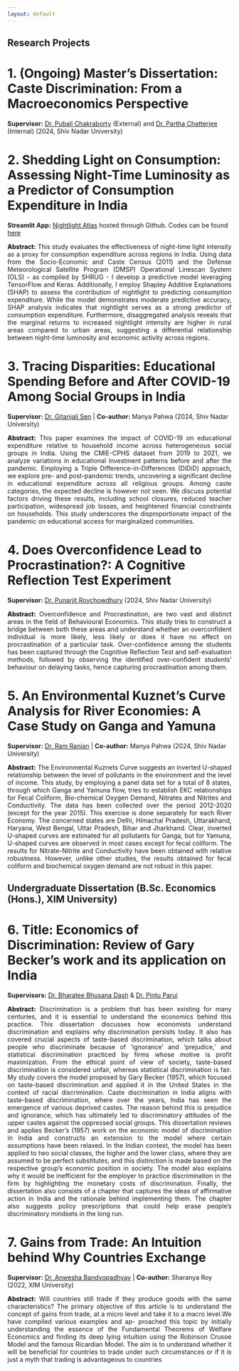 ```yaml
---
layout: default
---
```


## Research Projects

#  1. (Ongoing) Master’s Dissertation: Caste Discrimination: From a Macroeconomics Perspective 
**Supervisor:** [Dr. Pubali Chakraborty](https://sites.google.com/view/pubali-chakraborty/home) (External) and [Dr. Partha Chatterjee](https://www.parthachatterjee.net/) (Internal) (2024, Shiv Nadar University)

#  2. Shedding Light on Consumption: Assessing Night-Time Luminosity as a Predictor of Consumption Expenditure in India 
**Streamlit App:** [Nightlight Atlas](https://nightlight-atlas.streamlit.app/) hosted through Github. Codes can be found [here](https://github.com/bishmaybarik/nightlight_atlas)

<p style="text-align: justify;">
<b style="color: #000000;">Abstract:</b> This study evaluates the effectiveness of night-time light intensity as a proxy for consumption expenditure across regions in India. Using data from the Socio-Economic and Caste Census (2011) and the Defense Meteorological Satellite Program (DMSP) Operational Linescan System (OLS) - as compiled by SHRUG - I develop a predictive model leveraging TensorFlow and Keras. Additionally, I employ Shapley Additive Explanations (SHAP) to assess the contribution of nightlight to predicting consumption expenditure. While the model demonstrates moderate predictive accuracy, SHAP analysis indicates that nightlight serves as a strong predictor of consumption expenditure. Furthermore, disaggregated analysis reveals that the marginal returns to increased nightlight intensity are higher in rural areas compared to urban areas, suggesting a differential relationship between night-time luminosity and economic activity across regions.
</p>

#  3. Tracing Disparities: Educational Spending Before and After COVID-19 Among Social Groups in India 
**Supervisor:** [Dr. Gitanjali Sen](https://snu.edu.in/faculty/gitanjali-sen/) | **Co-author:** Manya Pahwa (2024, Shiv Nadar University)

<p style="text-align: justify;">
<b style="color: #000000;">Abstract:</b> This paper examines the impact of COVID-19 on educational expenditure relative to household income across heterogeneous social groups in India. Using the CMIE-CPHS dataset from 2019 to 2021, we analyze variations in educational investment patterns before and after the pandemic. Employing a Triple Difference-in-Differences (DiDiD) approach, we explore pre- and post-pandemic trends, uncovering a significant decline in educational expenditure across all religious groups. Among caste categories, the expected decline is however not seen. We discuss potential factors driving these results, including school closures, reduced teacher participation, widespread job losses, and heightened financial constraints on households. This study underscores the disproportionate impact of the pandemic on educational access for marginalized communities.
</p>

#  4. Does Overconfidence Lead to Procrastination?: A Cognitive Reflection Test Experiment
**Supervisor:** [Dr. Punarjit Roychowdhury](https://punarjitroyc.weebly.com) (2024, Shiv Nadar University)

<p style="text-align: justify;">
<b style="color: #000000;">Abstract:</b> Overconfidence and Procrastination, are two vast and distinct areas in the field of Behavioural Economics. This study tries to construct a bridge between both these areas and understand whether an overconfident individual is more likely, less likely or does it have no effect on procrastination of a particular task. Over-confidence among the students has been captured through the Cognitive Reflection Test and self-evaluation methods, followed by observing the identified over-confident students’ behaviour on delaying tasks, hence capturing procrastination among them.
</p>

# 5. An Environmental Kuznet’s Curve Analysis for River Economies: A Case Study on Ganga and Yamuna
**Supervisor:** [Dr. Ram Ranjan](https://snu.edu.in/faculty/ram-ranjan/) | **Co-author:** Manya Pahwa (2024, Shiv Nadar University)

<p style="text-align: justify;">
<b style="color: #000000;">Abstract:</b> The Environmental Kuznets Curve suggests an inverted U-shaped relationship between the level of pollutants in the environment and the level of income. This study, by employing a panel data set for a total of 8 states, through which Ganga and Yamuna flow, tries to establish EKC relationships for Fecal Coliform, Bio-chemical Oxygen Demand, Nitrates and Nitrites and Conductivity. The data has been collected over the period 2012-2020 (except for the year 2015). This exercise is done separately for each River Economy. The concerned states are Delhi, Himachal Pradesh, Uttarakhand, Haryana, West Bengal, Uttar Pradesh, Bihar and Jharkhand. Clear, inverted U-shaped curves are estimated for all pollutants for Ganga, but for Yamuna, U-shaped curves are observed in most cases except for fecal coliform. The results for Nitrate-Nitrite and Conductivity have been obtained with relative robustness. However, unlike other studies, the results obtained for fecal coliform and biochemical oxygen demand are not robust in this paper.
</p>

## Undergraduate Dissertation (B.Sc. Economics (Hons.), XIM University)
# **6. Title:** Economics of Discrimination: Review of Gary Becker’s work and its application on India
**Supervisors:** [Dr. Bharatee Bhusana Dash](https://sites.google.com/view/bharateebhusanadasheconomics/home) & [Dr. Pintu Parui](https://www.economics.iitb.ac.in/pintu.html)

<p style="text-align: justify;">
<b style="color: #000000;">Abstract:</b> Discrimination is a problem that has been existing for many centuries, and it is essential to understand the economics behind this practice. This dissertation discusses how economists understand discrimination and explains why discrimination persists today. It also has covered crucial aspects of taste-based discrimination, which talks about people who discriminate because of ‘ignorance’ and ‘prejudice,’ and statistical discrimination practiced by firms whose motive is profit maximization. From the ethical point of view of society, taste-based discrimination is considered unfair, whereas statistical discrimination is fair. My study covers the model proposed by Gary Becker (1957), which focused on taste-based discrimination and applied it in the United States in the context of racial discrimination. Caste discrimination in India aligns with taste-based discrimination, where over the years, India has seen the emergence of various deprived castes. The reason behind this is prejudice and ignorance, which has ultimately led to discriminatory attitudes of the upper castes against the oppressed social groups. This dissertation reviews and applies Becker’s (1957) work on the economic model of discrimination in India and constructs an extension to the model where certain assumptions have been relaxed. In the Indian context, the model has been applied to two social classes, the higher and the lower class, where they are assumed to be perfect substitutes, and this distinction is made based on the respective group’s economic position in society. The model also explains why it would be inefficient for the employer to practice discrimination in the firm by highlighting the monetary costs of discrimination. Finally, the dissertation also consists of a chapter that captures the ideas of affirmative action in India and the rationale behind implementing them. The chapter also suggests policy prescriptions that could help erase people’s discriminatory mindsets in the long run.
</p>

# 7. Gains from Trade: An Intuition behind Why Countries Exchange
**Supervisor:** [Dr. Anwesha Bandyopadhyay]([https://snu.edu.in/faculty/ram-ranjan/](https://sites.google.com/view/anweshabandyopadhyay/home)) | **Co-author:** Sharanya Roy (2022, XIM University)

<p style="text-align: justify;">
<b style="color: #000000;">Abstract:</b> Will countries still trade if they produce goods with the same characteristics? The primary objective of this article is to understand the concept of gains from trade, at a micro level and take it to a macro level.We have compiled various examples and ap- proached this topic by initially understanding the essence of the Fundamental Theorems of Welfare Economics and finding its deep lying intuition using the Robinson Crusoe Model and the famous Ricardian Model. The aim is to understand whether it will be beneficial for countries to trade under such circumstances or if it is just a myth that trading is advantageous to countries
</p>

